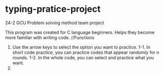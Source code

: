 # typing-pratice-project
24-2 GCU Problem solving method team project

This program was created for C language beginners. Helps they become more familiar with writing code.
//Functions
1. Use the arrow keys to select the option you want to practice. 
1-1. In short code practice, you can practice codes that appear randomly for n rounds.
1-2. In the whole code, you can select and practice what you want.
2. 

